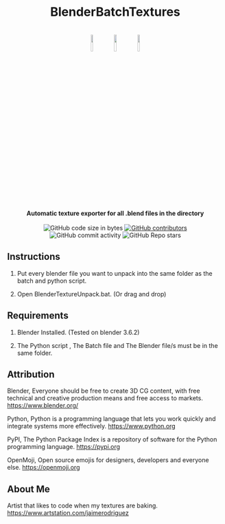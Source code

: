<h1 align="center">BlenderBatchTextures</h1>

<br />

<div align="center">

<img src="https://github.com/jaime-rodriguez-art/BlenderBatchTextures/blob/main/images/robot.svg" width=10% height=10%>
<img src="https://github.com/jaime-rodriguez-art/BlenderBatchTextures/blob/main/images/frame.svg" width=10% height=10%>
<img src="https://github.com/jaime-rodriguez-art/BlenderBatchTextures/blob/main/images/robot.svg" width=10% height=10%>

</div>

<br />

<div align="center">
  <strong>Automatic texture exporter for all .blend files in the directory</strong>
</div>

<br />

<div align="center">
  <img alt="GitHub code size in bytes" src="https://img.shields.io/github/languages/code-size/jaime-rodriguez-art/BlenderBatchTextures">
  <a href="https://github.com/jaime-rodriguez-art/BlenderBatchTextures/graphs/contributors"><img alt="GitHub contributors" src="https://img.shields.io/github/contributors/jaime-rodriguez-art/BlenderBatchTextures"></a>
  <img alt="GitHub commit activity" src="https://img.shields.io/github/commit-activity/m/jaime-rodriguez-art/BlenderBatchTextures">
  <img alt="GitHub Repo stars" src="https://img.shields.io/github/stars/jaime-rodriguez-art/BlenderBatchTextures">
</div>

## Instructions

1. Put every blender file you want to unpack into the same folder as the batch and python script.

2. Open BlenderTextureUnpack.bat. (Or drag and drop)
   
## Requirements

1. Blender Installed. (Tested on blender 3.6.2)

2. The Python script , The Batch file and The Blender file/s must be in the same folder.

## Attribution

Blender, Everyone should be free to create 3D CG content, with free technical and creative production means and free access to markets. https://www.blender.org/

Python, Python is a programming language that lets you work quickly
and integrate systems more effectively. https://www.python.org

PyPI, The Python Package Index is a repository of software for the Python programming language. https://pypi.org

OpenMoji, Open source emojis for designers, developers and everyone else. https://openmoji.org

## About Me

Artist that likes to code when my textures are baking. https://www.artstation.com/jaimerodriguez 
